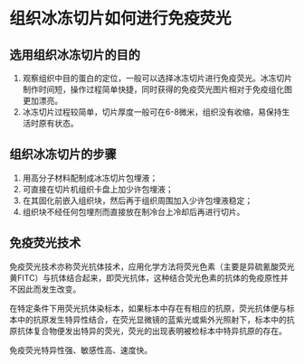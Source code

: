 # 组织冰冻切片如何进行免疫荧光

## 选用组织冰冻切片的目的

1. 观察组织中目的蛋白的定位，一般可以选择冰冻切片进行免疫荧光。冰冻切片制作时间短，操作过程简单快捷，同时获得的免疫荧光图片相对于免疫组化图更加漂亮。
2. 冰冻切片过程较简单，切片厚度一般可在6-8微米，组织没有收缩，易保持生活时原有状态。

## 组织冰冻切片的步骤

1. 用高分子材料配制成冰冻切片包埋液；
2. 可直接在切片机组织卡盘上加少许包埋液；
3. 在其固化前嵌入组织块，然后再于组织周围加入少许包埋液稳定；
4. 组织块不经任何包埋剂而直接放在制冷台上冷却后再进行切片。

## 免疫荧光技术

免疫荧光技术亦称荧光抗体技术，应用化学方法将荧光色素（主要是异硫氰酸荧光黄FITC）与抗体结合起来，即荧光抗体，这种结合荧光色素的抗体的免疫原性并不因此而发生改变。

在特定条件下用荧光抗体染标本，如果标本中存在有相应的抗原，荧光抗体便与标本中的抗原发生特异性结合，在荧光显微镜的蓝紫光或紫外光照射下，标本中的抗原抗体复合物便发出特异的荧光，荧光的出现表明被检标本中特异抗原的存在。

免疫荧光特异性强、敏感性高、速度快。
 